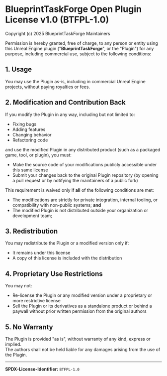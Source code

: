 # BlueprintTaskForge Open Plugin License v1.0 (BTFPL-1.0)

Copyright (c) 2025 BlueprintTaskForge Maintainers

Permission is hereby granted, free of charge, to any person or entity using this Unreal Engine plugin ("**BlueprintTaskForge**", or the "Plugin") for any purpose, including commercial use, subject to the following conditions:

## 1. Usage

You may use the Plugin as-is, including in commercial Unreal Engine projects, without paying royalties or fees.

## 2. Modification and Contribution Back

If you modify the Plugin in any way, including but not limited to:

- Fixing bugs  
- Adding features  
- Changing behavior  
- Refactoring code  

and use the modified Plugin in any distributed product (such as a packaged game, tool, or plugin), you must:

- Make the source code of your modifications publicly accessible under this same license
- Submit your changes back to the original Plugin repository (by opening a pull request or by notifying the maintainers of a public fork)

This requirement is waived only if **all** of the following conditions are met:

- The modifications are strictly for private integration, internal tooling, or compatibility with non-public systems; **and**
- The modified Plugin is not distributed outside your organization or development team;

## 3. Redistribution

You may redistribute the Plugin or a modified version only if:

- It remains under this license  
- A copy of this license is included with the distribution

## 4. Proprietary Use Restrictions

You may not:

- Re-license the Plugin or any modified version under a proprietary or more restrictive license  
- Sell the Plugin or its derivatives as a standalone product or behind a paywall without prior written permission from the original authors

## 5. No Warranty

The Plugin is provided "as is", without warranty of any kind, express or implied.  
The authors shall not be held liable for any damages arising from the use of the Plugin.

---

**SPDX-License-Identifier:** `BTFPL-1.0`
